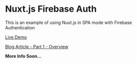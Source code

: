 # Nuxt.js Firebase Auth

This is an example of using Nuxt.js in SPA mode with Firebase Authentication

[Live Demo](https://nuxt-firebase-auth.firebaseapp.com)

[Blog Article - Part 1 - Overview](https://nuxt-firebase-auth.firebaseapp.com)

**More Info Soon...**

